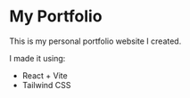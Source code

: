 # My Portfolio

This is my personal portfolio website I created.

I made it using:
- React + Vite
- Tailwind CSS
